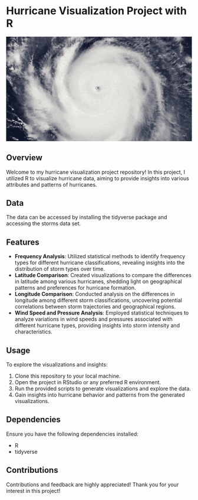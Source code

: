 # Hurricane Visualization Project with R

![Hurricane Visualization](hurricane-gif-icegif-8.gif)

## Overview

Welcome to my hurricane visualization project repository! In this project, I utilized R to visualize hurricane data, aiming to provide insights into various attributes and patterns of hurricanes.

## Data

The data can be accessed by installing the tidyverse package and accessing the storms data set.

## Features

- **Frequency Analysis**: Utilized statistical methods to identify frequency types for different hurricane classifications, revealing insights into the distribution of storm types over time.
- **Latitude Comparison**: Created visualizations to compare the differences in latitude among various hurricanes, shedding light on geographical patterns and preferences for hurricane formation.
- **Longitude Comparison**: Conducted analysis on the differences in longitude among different storm classifications, uncovering potential correlations between storm trajectories and geographical regions.
- **Wind Speed and Pressure Analysis**: Employed statistical techniques to analyze variations in wind speeds and pressures associated with different hurricane types, providing insights into storm intensity and characteristics.

## Usage

To explore the visualizations and insights:

1. Clone this repository to your local machine.
2. Open the project in RStudio or any preferred R environment.
3. Run the provided scripts to generate visualizations and explore the data.
4. Gain insights into hurricane behavior and patterns from the generated visualizations.

## Dependencies

Ensure you have the following dependencies installed:

- R
- tidyverse

## Contributions

Contributions and feedback are highly appreciated! Thank you for your interest in this project!

